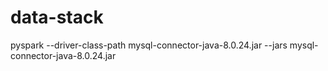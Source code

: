# data-stack
 pyspark --driver-class-path mysql-connector-java-8.0.24.jar --jars mysql-connector-java-8.0.24.jar
